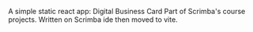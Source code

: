 A simple static react app: Digital Business Card
Part of Scrimba's course projects. Written on Scrimba ide then moved to vite.

